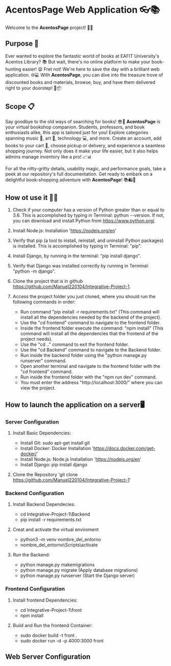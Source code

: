 # AcentosPage Web Application 👓📚

Welcome to the **AcentosPage** project! 🚀📖

## Purpose 🎯

Ever wanted to explore the fantastic world of books at EAFIT University's Acentos Library? 📚 But wait, there's no online platform to make your book-hunting easier! 😩 Fret not! We're here to save the day with a brilliant web application. 🌐💻 With **AcentosPage**, you can dive into the treasure trove of discounted books and materials, browse, buy, and have them delivered right to your doorstep! 🚚📦

## Scope 📋

Say goodbye to the old ways of searching for books! 😎📖 **AcentosPage** is your virtual bookshop companion. Students, professors, and book enthusiasts alike, this app is tailored just for you! Explore categories spanning music 🎵, art 🎨, technology 💻, and more. Create an account, add books to your cart 🛒, choose pickup or delivery, and experience a seamless shopping journey. Not only does it make your life easier, but it also helps admins manage inventory like a pro! 📈📊

For all the nitty-gritty details, usability magic, and performance goals, take a peek at our repository's full documentation. Get ready to embark on a delightful book-shopping adventure with **AcentosPage**! 📚🛍️🌟

## How ot use it 🤷‍♂️

1. Check if your computer has a version of Python greater than or equal to 3.6. This is accomplished by typing in Terminal: python --version. If not, you can download and install Python from https://www.python.org/.

2.  Install Node.js: Installation 'https://nodejs.org/en'

3.	Verify that pip (a tool to install, reinstall, and uninstall Python packages) is installed. This is accomplished by typing in Terminal: "pip".

4.	Install Django, by running in the terminal: "pip install django".

5.	Verify that Django was installed correctly by running in Terminal: "python -m django".

6.  Clone the project that is in github https://github.com/Manuel220104/Integrative-Project-1.

7.  Access the project folder you just cloned, where you should run the following commands in order:
    -   Run command "pip install -r requirements.txt" (This command will install all the dependencies needed by the backend of the project).
    -   Use the "cd frontend" command to navigate to the frontend folder.
    -   Inside the frontend folder execute the command: "npm install" (This command will install all the dependencies that the frontend of the project needs).
    -   Use the "cd .." command to exit the frontend folder.
    -   Use the "cd Backend" command to navigate to the Backend folder.
    -   Run inside the backend folder using the "python manage.py runserver" command.
    -   Open another terminal and navigate to the frontend folder with the "cd frontend" command.
    -   Run inside the frontend folder with the "npm run dev" command.
    -   You must enter the address "http://localhost:3000/" where you can view the project.

## How to launch the application on a server🖥️

### Server Configuration 

1. Install Basic Dependencies:

    -    Install Git: sudo apt-get install git
    -    Install Docker: Docker Installation 'https://docs.docker.com/get-docker/'
    -    Install Node.js: Node.js Installation 'https://nodejs.org/en'
    -    Install Django: pip install django
    
2. Clone the Repository 'git clone https://github.com/Manuel220104/Integrative-Project-1'

### Backend Configuration
1. Install Backend Dependecies:
    -    cd Integrative-Project-1\Backend
    -    pip install -r requirements.txt
2. Creat and activate the virtual enviroment
    -    python3 -m venv nombre_del_entorno
    -    nombre_del_entorno\Scripts\activate

4. Run the Backend:
    -   python manage.py makemigrations
    -   python manage.py migrate  (Apply database migrations)
    -   python manage.py runserver  (Start the Django server)

### Frontend Configuration

1. Install frontend Dependencies:
    -    cd Integrative-Project-1\front
    -    npm install

2. Build and Run the frontend Container:
    -    sudo docker build -t front .
    -    sudo docker run -d -p 4000:3000 front
   
## Web Server Configuration


 
   
